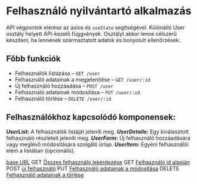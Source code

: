 # Felhasználó nyilvántartó alkalmazás

API végpontok elérése az axios és ```useState``` segítségével. Különálló User osztály helyett API-kezelő függvények. Osztályt akkor lenne célszerű készíteni, ha lennének származtatott adatok és bonyolult ellenőrzések. 

## Főbb funkciók

- Felhasználók listázása – ```GET /user```
- Felhasználó adatainak a megjelenítése – ```GET /user/:id```
- Új felhasználó hozzáadása – ```POST /user```
- Felhasználó adatainak módosítása – ```PUT /user/:id```
- Felhasználó törlése – ```DELETE /user/:id```

## Felhasználókhoz kapcsolódó komponensek:

***UserList:*** A felhasználók listáját jeleníti meg.
***UserDetails:*** Egy kiválasztott felhasználó részleteit jeleníti meg.
***UserForm:*** Új felhasználó hozzáadására vagy meglévő módosítására szolgáló űrlap.
***UserItem:*** Egyéni felhasználói elem a listában (opcionális).



[base URL](https://retoolapi.dev/E6LSEs/user)
GET [Összes felhasználó lekérdezése](https://api-generator.retool.com/E6LSEs/user)
GET [Felhasználó id alapján](https://api-generator.retool.com/E6LSEs/user/1)
POST [új felhasználó](https://api-generator.retool.com/E6LSEs/user)
PUT [Felhasználó adatainak a módosítása](https://api-generator.retool.com/E6LSEs/user/1)
DELETE [Felhasználó adatainak a törlése](https://api-generator.retool.com/E6LSEs/user/1)